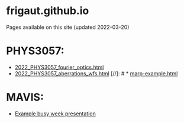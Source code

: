 # frigaut.github.io
Pages available on this site (updated 2022-03-20)

# PHYS3057:

* [2022_PHYS3057_fourier_optics.html](anu/phys3057/2021_PHYS3057_fourier_optics.html)
* [2022_PHYS3057_aberrations_wfs.html](anu/phys3057/2021_PHYS3057_aberrations_wfs.html)
[//]: # * [marp-example.html](anu/phys3057/marp-example.html)

# MAVIS:
* [Example busy week presentation](mavis/mavis.html)